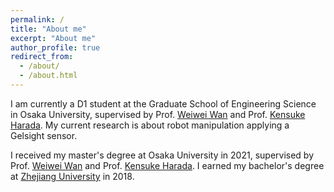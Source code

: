 ```yaml
---
permalink: /
title: "About me"
excerpt: "About me"
author_profile: true
redirect_from: 
  - /about/
  - /about.html
---
```


I am currently a D1 student at the Graduate School of Engineering Science in Osaka University, 
supervised by Prof. [Weiwei Wan](https://wanweiwei07.github.io/) and Prof. [Kensuke Harada](https://www.roboticmanipulation.org/members-old/%E5%8E%9F%E7%94%B0%E7%A0%94%E4%BB%8B/).
My current research is about robot manipulation applying a Gelsight sensor.

I received my master's degree at Osaka University in 2021, supervised by Prof. [Weiwei Wan](https://wanweiwei07.github.io/) and Prof. [Kensuke Harada](https://www.roboticmanipulation.org/members-old/%E5%8E%9F%E7%94%B0%E7%A0%94%E4%BB%8B/).
I earned my bachelor's degree at [Zhejiang University](https://www.zju.edu.cn/english/) in 2018.